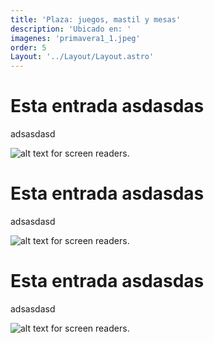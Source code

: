 ```yaml
---
title: 'Plaza: juegos, mastil y mesas'
description: 'Ubicado en: '
imagenes: 'primavera1_1.jpeg'
order: 5
Layout: '../Layout/Layout.astro'
---
```


# Esta entrada asdasdas

adsasdasd

![alt text for screen readers](https://firebasestorage.googleapis.com/v0/b/dsi-constructora.appspot.com/o/projects%2Festudio.jpeg?alt=media&token=1804f088-1935-4029-9efe-a725e1c98211 "Text to show on mouseover").
# Esta entrada asdasdas

adsasdasd

![alt text for screen readers](https://firebasestorage.googleapis.com/v0/b/dsi-constructora.appspot.com/o/projects%2Festudio.jpeg?alt=media&token=1804f088-1935-4029-9efe-a725e1c98211 "Text to show on mouseover").

# Esta entrada asdasdas

adsasdasd

![alt text for screen readers](https://firebasestorage.googleapis.com/v0/b/dsi-constructora.appspot.com/o/projects%2Festudio.jpeg?alt=media&token=1804f088-1935-4029-9efe-a725e1c98211 "Text to show on mouseover").
